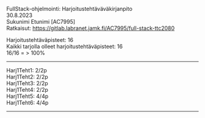 FullStack-ohjelmointi: Harjoitustehtäväväkirjanpito</br>
30.8.2023</br>
Sukunimi Etunimi [AC7995]</br>
Ratkaisut: https://gitlab.labranet.jamk.fi/AC7995/full-stack-ttc2080</br>

Harjoitustehtäväpisteet:   16</br>
Kaikki tarjolla olleet harjoitustehtäväpisteet:   16</br>
16/16 = >  100%</br>
- - - - - - - - - - - - - - - - - - - - - - - - - - - - - - - - - - - - - - - - - - - - 
Harj1Teht1: 2/2p</br>
Harj1Teht2: 2/2p</br>
Harj1Teht3: 2/2p</br>
Harj1Teht4: 2/2p</br>
Harj1Teht5: 4/4p</br>
Harj1Teht6: 4/4p</br>
- - - - - - - - - - - - - - - - - - - - - - - - - - - - - - - - - - - - - - - - - - - -